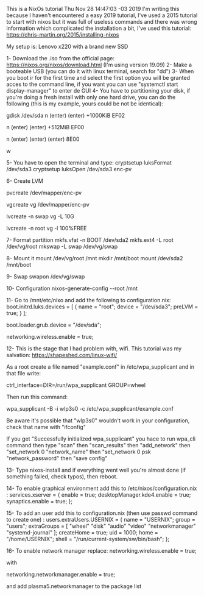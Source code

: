 This is a NixOs tutorial
Thu Nov 28 14:47:03 -03 2019
I'm writing this because I haven't encountered a easy 2019 tutorial, I've used a 2015 tutorial to start with nixos but it was full of useless commands and there was wrong information which complicated the installation a bit, I've used this tutorial:
https://chris-martin.org/2015/installing-nixos


My setup is:
Lenovo x220 with a brand new SSD

1- Download the .iso from the official page: https://nixos.org/nixos/download.html (I'm using version 19.09)
2- Make a booteable USB (you can do it with linux terminal, search for "dd")
3- When you boot ir for the first time and select the first option you will be granted acces to the command line, if you want you can use "systemctl start display-manager" to enter de GUI
4- You have to partitioning your disk, if you're doing a fresh install with only one hard drive, you can do the following (this is my example, yours could be not be identical):

gdisk /dev/sda
n
(enter)
(enter)
+1000KiB
EF02

n
(enter)
(enter)
+512MiB
EF00

n
(enter)
(enter)
(enter)
8E00

w


5- You have to open the terminal and type:
cryptsetup luksFormat /dev/sda3
cryptsetup luksOpen /dev/sda3 enc-pv

6- Create LVM

pvcreate /dev/mapper/enc-pv

vgcreate vg /dev/mapper/enc-pv

lvcreate -n swap vg -L 10G

lvcreate -n root vg -l 100%FREE

7- Format partition
mkfs.vfat -n BOOT /dev/sda2
mkfs.ext4 -L root /dev/vg/root
mkswap -L swap /dev/vg/swap

8- Mount it
mount /dev/vg/root /mnt
mkdir /mnt/boot
mount /dev/sda2 /mnt/boot

9- Swap
swapon /dev/vg/swap

10- Configuration
nixos-generate-config --root /mnt

11- Go to /mnt/etc/nixo and add the following to configuration.nix:
boot.initrd.luks.devices = [
  {
    name = "root";
    device = "/dev/sda3";
    preLVM = true;
  }
];

boot.loader.grub.device = "/dev/sda";

networking.wireless.enable = true;


12- This is the stage that I had problem with, wifi. This tutorial was my salvation:
https://shapeshed.com/linux-wifi/

As a root create a file named "example.conf" in /etc/wpa_supplicant and in that file write:

ctrl_interface=DIR=/run/wpa_supplicant GROUP=wheel

Then run this command:

wpa_supplicant -B -i wlp3s0 -c /etc/wpa_supplicant/example.conf

Be aware it's possible that "wlp3s0" wouldn't work in your configuration, check that name with "ifconfig"

If you get "Successfully initialized wpa_supplicant"  you hace to run wpa_cli command then type "scan" then "scan_results" then "add_network" then "set_network 0 "network_name" then "set_network 0 psk "network_password" then "save config"


13- Type nixos-install and if everything went well you're almost done (if something failed, check typos), then reboot.

14- To enable graphical environment add this to /etc/nixos/configuration.nix :
services.xserver = {
  enable = true;
  desktopManager.kde4.enable = true;
  synaptics.enable = true;
};

15- To add an user add this to configuration.nix (then use passwd command to create one) :
users.extraUsers.USERNIX = {
  name = "USERNIX";
  group = "users";
  extraGroups = [
    "wheel" "disk" "audio" "video"
    "networkmanager" "systemd-journal"
  ];
  createHome = true;
  uid = 1000;
  home = "/home/USERNIX";
  shell = "/run/current-system/sw/bin/bash";
};


16- To enable network manager replace:
networking.wireless.enable = true;

with

networking.networkmanager.enable = true;


and add plasma5.networkmanager to the package list


